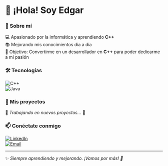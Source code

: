 # 👋 ¡Hola! Soy Edgar  

### 🚀 Sobre mí  
💻 Apasionado por la informática y aprendiendo **C++**  
📚 Mejorando mis conocimientos día a día  
🎯 Objetivo: Convertirme en un desarrollador en **C++** para poder dedicarme a mi pasión  

### 🛠️ Tecnologías  
![C++](https://img.shields.io/badge/-C++-00599C?style=flat&logo=c%2B%2B&logoColor=white)  
![Java](https://img.shields.io/badge/-Java-007396?style=flat&logo=java&logoColor=white)  

### 📂 Mis proyectos  
🚧 *Trabajando en nuevos proyectos...* 🚧  

### 📫 Conéctate conmigo  
[![LinkedIn](https://img.shields.io/badge/-LinkedIn-0077B5?style=flat&logo=linkedin&logoColor=white)](https://linkedin.com/in/edgar-sanchez-martin)  
[![Email](https://img.shields.io/badge/-Email-D14836?style=flat&logo=gmail&logoColor=white)](mailto:edgarsanchezmartin@hotmail.com)  

---

✨ *Siempre aprendiendo y mejorando. ¡Vamos por más! 🚀*  
